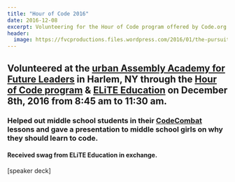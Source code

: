 ```yaml
---
title: "Hour of Code 2016"
date: 2016-12-08
excerpt: Volunteering for the Hour of Code program offered by Code.org for a second time in a row!
header:
  image: https://fvcproductions.files.wordpress.com/2016/01/the-pursuit-of-knowledge-14.png
---
```


Volunteered at the [urban Assembly Academy for Future Leaders](https://schools.nyc.gov/SchoolPortals/05/M286/default.htm) in Harlem, NY through the [Hour of Code program](https://hourofcode.com) & [ELiTE Education](https://www.elite-education.org/csweek2016) on December 8th, 2016 from 8:45 am to 11:30 am.
---------------------------------------------------------------------------------------------------------------------------------------------------------------------------------------------------------------------------------------------------------------------------------------------------------------

### Helped out middle school students in their [CodeCombat](https://codecombat.com) lessons and gave a presentation to middle school girls on why they should learn to code.

#### Received swag from ELiTE Education in exchange.

[speaker deck]